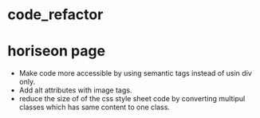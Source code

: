 # code_refactor
# horiseon page
- Make code more accessible by using semantic tags instead of usin div only.
- Add alt attributes with image tags.
- reduce the size of of the css style sheet code by converting multipul classes which has same content to one class. 
